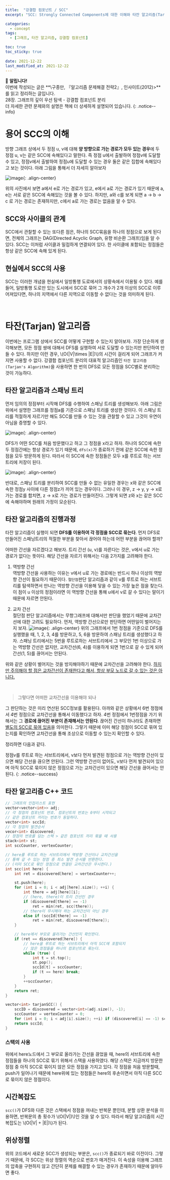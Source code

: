 ```yaml
---
title:  "강결합 컴포넌트 / SCC"
excerpt: "SCC: Strongly Connected Components에 대한 이해와 타잔 알고리즘(Tarjan's Algorithm) 설명."

categories:
  - concept
tags:
  - [그래프, 타잔 알고리즘, 강결합 컴포넌트]

toc: true
toc_sticky: true
 
date: 2021-12-22
last_modified_at: 2021-12-22
---
```

📌 **알립니다!**<br>
이번에 작성되는 글은 **\구종만, 『알고리즘 문제해결 전략2』, 인사이트(2012)\>**를 읽고 정리하는 글입니다.<br>
28장. 그래프의 깊이 우선 탐색 - 강결합 컴포넌트 분리<br>
더 자세한 관련 문제와의 설명은 책에 더 상세하게 설명되어 있습니다.
{: .notice--info}

# 용어 SCC의 이해
방향 그래프 상에서 두 정점 u, v에 대해 **양 방향으로 가는 경로가 모두 있는 경우**에 두 정점 u, v는 같은 SCC에 속해있다고 말한다. 즉 정점 u에서 출발하여 정점v에 도달할 수 있고, 정점v에서 출발하여 정점u에 도달할 수 있는 경우 둘은 같은 집합에 속해있다고 보는 것이다. 아래 그림을 통해서 더 자세히 알아보자

<!-- 강결합 컴포넌트 분리 예시 사진 -->
![image](https://user-images.githubusercontent.com/91870042/147087147-312d3f82-353d-4129-bf5d-862af6f29837.png){: .align-center}

위의 사진에서 보면 a에서 e로 가는 경로가 있고, e에서 a로 가는 경로가 있기 때문에 a, e는 서로 같은 SCC에 속해있는 것을 볼 수 있다. 하지만, a와 c를 보게 되면 a → b → c 로 가는 경로는 존재하지만, c에서 a로 가는 경로는 없음을 알 수 있다.

## SCC와 사이클의 관계
SCC에서 관찰할 수 있는 또다른 점은, 하나의 SCC묶음을 하나의 정점으로 보게 된다면, 전체의 그래프는 DAG(Directed Acyclic Graph, 유향 비순환 그래프)임을 알 수 있다. SCC는 이처럼 사이클과 밀접하게 연결되어 있다. 한 사이클에 포함되는 정점들은 항상 같은 SCC에 속해 있게 된다.

## 현실에서 SCC의 사용
SCC는 이러한 개념을 현실에서 일방통행 도로에서의 상황속에서 이용될 수 있다. 예를 들어, 일방통행 도로만 있는 도시에서 SCC로 묶어 그 개수가 2개 이상의 SCC로 이루어져있다면, 하나의 지역에서 다른 지역으로 이동할 수 없다는 것을 의미하게 된다.

<br>

# 타잔(Tarjan) 알고리즘
이번에는 프로그램 상에서 SCC를 어떻게 구현할 수 있는지 알아보자. 가장 단순하게 생각해보면, 모든 정점 쌍에 대해서 DFS를 실행하여 서로 도달할 수 있는지만 판단하여 만들 수 있다. 하지만 이런 경우, \\(O(\|V\|\times \|E\|)\\)의 시간이 걸리게 되어 그래프가 커지면 사용할 수 없다. 강결함 컴포넌트 분리의 대표적 알고리즘인 `타잔 알고리즘 (Tarjan's Algorithm)`을 사용하면 한 번의 DFS로 모든 정점을 SCC별로 분리하는 것이 가능하다.

## 타잔 알고리즘과 스패닝 트리
먼저 임의의 정점부터 시작해 DFS를 수행하여 스패닝 트리를 생성해보자. 아래 그림은 위에서 설명한 그래프를 정점a를 기준으로 스패닝 트리를 생성한 것이다. 이 스패닝 트리를 적절하게 자르기만 해도 SCC를 만들 수 있는 것을 관찰할 수 있고 그것이 우연이 아님을 증명할 수 있다.

![image](https://user-images.githubusercontent.com/91870042/147091233-51e266cc-81b6-4787-8546-3ef36d75904d.png){: .align-center}

DFS가 어떤 SCC를 처음 방문했다고 하고 그 정점을 x라고 하자. 하나의 SCC에 속한 두 정점간에는 항상 경로가 있기 때문에, `dfs(x)`가 종료하기 전에 같은 SCC에 속한 정점을 모두 방문하게 된다. 따라서 이 SCC에 속한 정점들은 모두 x를 루트로 하는 서브트리에 저장이 된다.

![image](https://user-images.githubusercontent.com/91870042/147099612-23a9e249-63d7-4a8b-84ad-df90c2aa330f.png){: .align-center}

반대로, 스패닝 트리를 분리하여 SCC를 만들 수 없는 유일한 경우는 x와 같은 SCC에 속한 정점y 사이에 다른 정점z가 끼어 있는 경우이다. 그러나 이 경우, z → y, y → x로 가는 경로를 합치면, z → x로 가는 경로가 만들어진다. 그렇게 되면 z와 x는 같은 SCC에 속해야하며 원래의 가정이 모순된다.

## 타잔 알고리즘의 진행과정
타잔 알고리즘이 실행이 되면 **DFS를 이용하여 각 정점을 SCC로 묶는다**. 먼저 DFS로 만들어진 스패닝트리의 적절한 부분을 찾아서 끊어야 하는데 어떤 부분을 끊어야 할까?

어떠한 간선을 자르겠다고 해보자. 트리 간선 (u, v)를 자른다는 것은, v에서 u로 가는 경로가 없다는 뜻이다. 해당 간선을 자르기 위해서는 다음 2가지를 고려해야 한다.

1. 역방향 간선  
역방향 간선을 사용하는 이유는 v에서 u로 가는 경로에는 반드시 하나 이상의 역방향 간선이 필요하기 때문이다. `절단점`판단 알고리즘과 같이 v를 루트로 하는 서브트리를 탐색하면서 만나는 역방향 간선을 이용해 닿을 수 있는 가장 높은 점을 찾는다. 이 점이 u 이상의 정점이라면 이 역방향 간선을 통해 u에서 v로 갈 수 있다는 말이기 때문에 자르면 안된다.

2. 교차 간선  
절단점 판단 알고리즘에서는 무향그래프에 대해서만 판단을 했었기 때문에 교차간선에 대한 고려도 필요하다. 먼저, 역방향 간선으로만 판단하면 어떤일이 벌어지는지 보자.
    ![image](https://user-images.githubusercontent.com/91870042/147098216-c1e0be3f-1369-49b6-adfd-86e1ac88ad5e.png){: .align-center}
    위의 그래프에서 1번 정점을 기준으로 DFS를 실행했을 때, 1, 2, 3, 4를 방문하고, 5, 6을 방문하여 스패닝 트리를 생성했다고 하자. 스패닝 트리에서는 5번을 루트로하는 서브트리에서 그 부모인 1번 이상으로 가는 역방향 간선은 없지만, 교차간선(6, 4)를 이용하게 되면 1번으로 갈 수 있게 되어 간선(1, 5)를 끊어서는 안된다.

위와 같은 상황이 벌어지는 것을 방지해야하기 때문에 교차간선을 고려해야 한다. <u>하지만 주의해야 할 점은 교차간선이 존재한다고 해서, 항상 부모 노드로 갈 수 있는 것은 아니다.</u>

<br>

> 그렇다면 어떠한 교차간선을 이용해야 되나

그 판단하는 것은 미리 연산된 SCC정보를 활용된다. 아까와 같은 상황에서 6번 정점에서 4번 정점으로 교차간선을 통해서 이동했다고 하자. 4번 정점에서 1번정점을 가기 위해서는 그 **경로에 끊어진 부분이 존재해서는 안된다**. 끊어진 간선이 하나라도 존재하면 <u>별도의 SCC로 묶여 있음</u>을 의미한다. 그렇기 때문에 이미 해당 정점이 SCC로 묶여 있는지를 확인하면 교차간선을 통해 조상으로 이동할 수 있는지 확인할 수 있다.

정리하면 다음과 같다.

정점v를 루트로 하는 서브트리에서, v보다 먼저 발견된 정점으로 가는 역방향 간선이 있으면 해당 간선을 끊으면 안된다. 그런 역방향 간선이 없어도, v보다 먼저 발견되어 있으며 아직 SCC로 묶이지 않은 정점으로 가는 교차간선이 있으면 해당 간선을 끊어서는 안된다.
{: .notice--success}

## 타잔 알고리즘 C++ 코드
```cpp
// 그래프의 인접리스트 표현
vector<vector<int>> adj;
// 각 정점의 컴포넌트 번호. 컴포넌트의 번호는 0부터 시작되고
// 같은 컴포넌트 끼리는 번호가 동일하다.
vector<int> sccId;
// 각 정점의 발견순서
vecor<int> discovered;
// 정점의 번호를 담는 스택 > 같은 컴포넌트 끼리 묶을 때 사용
stack<int> st;
int sccCounter, vertexCounter;

// here를 루트로 하는 서브트리에서 역방향 간선이나 교차간선을
// 통해 갈 수 있는 정점 중 최소 발견 순서를 반환한다.
// (이미 SCC로 묶인 정점으로 연결된 교차간선은 무시한다.)
int scc(int here) {
    int ret = discovered[here] = vertexCounter++;

    st.push(here);
    for (int i = 0; i < adj[here].size(); ++i) {
        int there = adj[here][i];
        // (here, there)이 트리 간선인 경우
        if (discovered[there] == -1)
            ret = min(ret, scc(there));
        // there이 무시해야 하는 교차간선이 아닌 경우
        else if (sccId[there] == -1)
            ret = min(ret, discovered[there]);
    }

    // here에서 부모로 올라가는 간선인지 확인한다.
    if (ret == discovered[here]) {
        // here을 루트로 하는 서브트리에서 아직 SCC에 포함되지
        // 않은 정점들을 하나의 컴포넌트로 묶는다.
        while (true) {
            int t = st.top();
            st.pop();
            sccId[t] = sccCounter;
            if (t == here) break;
        }
        ++sccCounter;
    }
    return ret;
}

vector<int> tarjanSCC() {
    sccID = discovered = vector<int>(adj.size(), -1);
    sccCounter = vertexCounter = 0;
    for (int i = 0; i < adj[i].size(); ++i) if (discovered[i] == -1) scc(i);
    return sccId;
}
```

### 스택의 사용
위에서 here노드에서 그 부모로 올라가는 간선을 끊었을 때, here의 서브트리에 속한 정점들을 하나의 SCC로 묶기 위해서 스택을 사용하였다. 해당 스택은 지금까지 방문한 정점 중 아직 SCC로 묶이지 않은 모든 정점을 가지고 있다. 각 정점을 처음 방문할때, push가 일어나기 때문에 here위에 있는 정점들은 here의 후손이면서 아직 다른 SCC로 묶이지 않은 정점이다.

## 시간복잡도
`scc()`가 DFS와 다른 것은 스택에서 정점을 꺼내는 반복문 뿐인데, 분할 상환 분석을 이용하면, 반복문의 총 횟수가 \\(O(\|V\|)\\)인 것을 알 수 있다. 따라서 해당 알고리즘의 시간복잡도는 \\(O(\|V\| + \|E\|)\\)가 된다.

## 위상정렬
위의 코드에서 새로운 SCC가 생성되는 부분은, `scc()`가 종료되기 바로 이전이다. 그렇기 때문에, 각 SCC는 위상 정렬의 역순으로 번호가 매겨진다. 이 속성을 이용해 그래프의 압축을 구현하지 않고 간단히 문제를 해결할 수 있는 경우가 존재하기 때문에 알아두면 좋다.